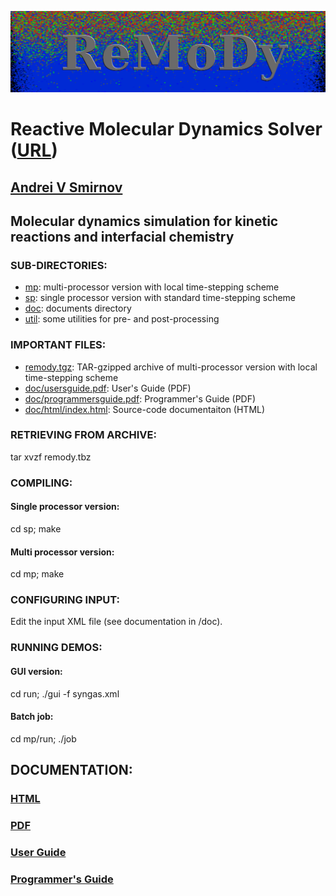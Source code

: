![ReMoDy](remody.png)
# Reactive Molecular Dynamics Solver ([URL](http://galacticbubble.com/remody))

## [Andrei V Smirnov](mailto:andrei.v.smirnov@gmail.com) 

## Molecular dynamics simulation for kinetic reactions and interfacial chemistry


### SUB-DIRECTORIES:

- [mp](mp/):      multi-processor version with local time-stepping scheme     
- [sp](sp/):      single processor version with standard time-stepping scheme 
- [doc](doc/):    documents directory                                         
- [util](util/):  some utilities for pre- and post-processing                 

### IMPORTANT FILES:

- [remody.tgz](remody.tgz):                TAR-gzipped archive of multi-processor version with local time-stepping scheme 
- [doc/usersguide.pdf](remody.tgz):        User's Guide (PDF)                                                             
- [doc/programmersguide.pdf](remody.tgz):  Programmer's Guide (PDF)                                                       
- [doc/html/index.html](remody.tgz):       Source-code documentaiton (HTML)                                               

### RETRIEVING FROM ARCHIVE:

tar xvzf remody.tbz

### COMPILING:

#### Single processor version:

cd sp; make

#### Multi processor version:

cd mp; make


### CONFIGURING INPUT:

Edit the input XML file (see documentation in /doc).


### RUNNING DEMOS:

#### GUI version:

cd run; ./gui -f syngas.xml


#### Batch job:

cd mp/run; ./job

## DOCUMENTATION:

### [HTML](http://galacticbubble.com/remody/doc/html/index.html)

### [PDF](doc)

### [User Guide](doc/usersguide.pdf)

### [Programmer's Guide](doc/programmersguide.pdf)


